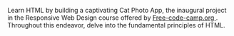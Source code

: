 
Learn HTML by building a captivating Cat Photo App, the inaugural project in the Responsive Web Design course offered by <a href="https://www.freecodecamp.org/learn/2022/responsive-web-design/" target="_blank">Free-code-camp.org </a> . Throughout this endeavor, delve into the fundamental principles of HTML.
 


